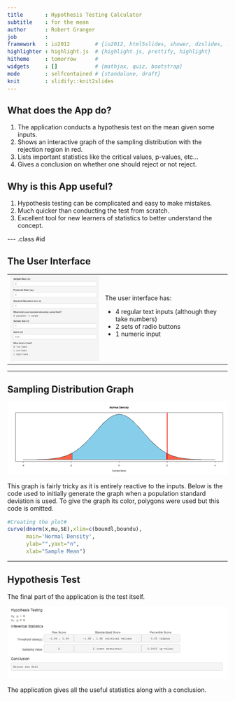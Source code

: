 ```yaml
---
title       : Hypothesis Testing Calculator
subtitle    : for the mean
author      : Robert Granger
job         : 
framework   : io2012        # {io2012, html5slides, shower, dzslides, ...}
highlighter : highlight.js  # {highlight.js, prettify, highlight}
hitheme     : tomorrow      # 
widgets     : []            # {mathjax, quiz, bootstrap}
mode        : selfcontained # {standalone, draft}
knit        : slidify::knit2slides
---
```


## What does the App do?

1. The application conducts a hypothesis test on the mean given some inputs.
2. Shows an interactive graph of the sampling distribution with the rejection region in red.
3. Lists important statistics like the critical values, p-values, etc...
4. Gives a conclusion on whether one should reject or not reject.

## Why is this App useful?
1. Hypothesis testing can be complicated and easy to make mistakes.
2. Much quicker than conducting the test from scratch.
3. Excellent tool for new learners of statistics to better understand the concept.

--- .class #id 

## The User Interface


<table><tr>
        <td><img src="assets/img/inputbar.jpg"></td>

<td>The user interface has:

<ul>
<li>4 regular text inputs (although they take numbers)</li>
<li>2 sets of radio buttons</li>
<li>1 numeric input</li>
</ul>
</td>

</tr></table>


---
## Sampling Distribution Graph

<img src="assets/img/normdist.png">

This graph is fairly tricky as it is entirely reactive to the inputs.  Below is the code used to initially generate the graph when a population standard deviation is used. To give the graph its color, polygons were used but this code is omitted.


```r
#Creating the plot#
curve(dnorm(x,mu,SE),xlim=c(boundl,boundu),
      main='Normal Density',
      ylab="",yaxt="n",
      xlab="Sample Mean")
```

---
## Hypothesis Test
The final part of the application is the test itself.

<img src="assets/img/output.png">

The application gives all the useful statistics along with a conclusion.



